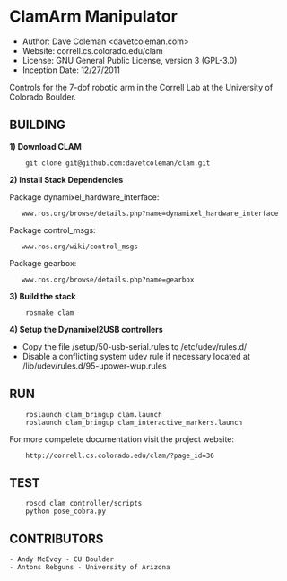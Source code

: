 ClamArm Manipulator
==========
* Author: Dave Coleman <davetcoleman.com>
* Website: correll.cs.colorado.edu/clam
* License: GNU General Public License, version 3 (GPL-3.0)
* Inception Date: 12/27/2011

Controls for the 7-dof robotic arm in the Correll Lab at the University of Colorado Boulder. 


BUILDING
---------

**1) Download CLAM**

		git clone git@github.com:davetcoleman/clam.git

**2) Install Stack Dependencies**

   Package dynamixel_hardware_interface:

   	   www.ros.org/browse/details.php?name=dynamixel_hardware_interface

   Package control_msgs: 

   	   www.ros.org/wiki/control_msgs

   Package gearbox:

   	   www.ros.org/browse/details.php?name=gearbox

**3) Build the stack**

		rosmake clam

**4) Setup the Dynamixel2USB controllers**

   - Copy the file /setup/50-usb-serial.rules to /etc/udev/rules.d/
   - Disable a conflicting system udev rule if necessary located at /lib/udev/rules.d/95-upower-wup.rules


RUN
---------
		roslaunch clam_bringup clam.launch
		roslaunch clam_bringup clam_interactive_markers.launch

For more compelete documentation visit the project website:
    
		http://correll.cs.colorado.edu/clam/?page_id=36

TEST
---------
		roscd clam_controller/scripts
		python pose_cobra.py

CONTRIBUTORS
---------
    - Andy McEvoy - CU Boulder
    - Antons Rebguns - University of Arizona